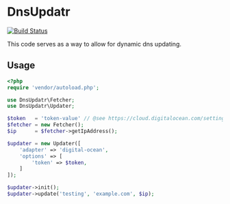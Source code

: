 # DnsUpdatr

[![Build Status](https://travis-ci.org/corycollier/dnsupdatr.svg?branch=master)](https://travis-ci.org/corycollier/dnsupdatr)

This code serves as a way to allow for dynamic dns updating.

## Usage
```php
<?php
require 'vendor/autoload.php';

use DnsUpdatr\Fetcher;
use DnsUpdatr\Updater;

$token   = 'token-value' // @see https://cloud.digitalocean.com/settings/api/tokens;
$fetcher = new Fetcher();
$ip      = $fetcher->getIpAddress();

$updater = new Updater([
    'adapter' => 'digital-ocean',
    'options' => [
        'token' => $token,
    ]
]);

$updater->init();
$updater->update('testing', 'example.com', $ip);
